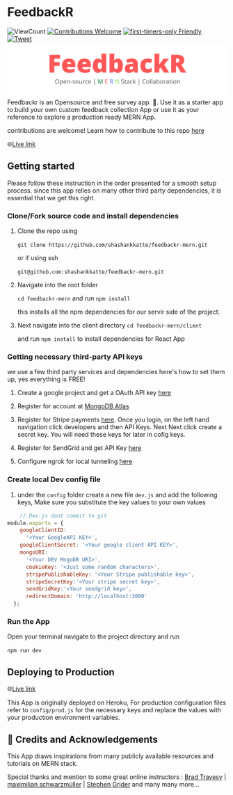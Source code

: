 
# FeedbackR

![ViewCount](https://views.whatilearened.today/views/github/shashankkatte/feedbackr-mern.svg)
[![Contributions Welcome](https://img.shields.io/badge/Contributions-welcome-success.svg?style=flat-square)](./CONTRIBUTING.md)
[![first-timers-only Friendly](https://img.shields.io/badge/first--timers--only-friendly-blue.svg)](https://www.firsttimersonly.com/)
[![Tweet](https://img.shields.io/twitter/url/http/shields.io.svg?style=social)](https://twitter.com/intent/tweet?text=Contribute%20To%20This%20Project.%20An%20Open-Source%20project%20MERN%20stack.%20By%20@shashankkatte&url=https://github.com/shashankkatte/feedbackr-mern&hashtags=100DaysofCode 'Tweet this project')
![Feedbackr](Feedbackr-banner.png)
Feedbackr is an Opensource and free survey app. :memo:. Use it as a starter app to build your own custom feedback collection App or use it as your reference to explore a production ready MERN App.

contributions are welcome! Learn how to contribute to this repo [here](./CONTRIBUTING.md)


:globe_with_meridians:[Live link](https://feedbakr-mern.herokuapp.com/)

## Getting started

Please follow these instruction in the order presented for a smooth setup process. since this app relies on many other third party dependencies, it is essential that we get this right.

### Clone/Fork source code and install dependencies

 1. Clone the repo using 

    `git clone https://github.com/shashankkatte/feedbackr-mern.git` 

    or if using ssh

    `git@github.com:shashankkatte/feedbackr-mern.git`

 2. Navigate into the root folder 
 
    `cd feedbackr-mern` and run `npm install` 
    
    this installs all the npm dependencies for our servir side of the project.

 3. Next navigate into the client directory 
 `cd feedbackr-mern/client` 
 
    and run  `npm install`
  to install dependencies for React App

### Getting necessary third-party API keys

we use a few third party services and dependencies here's how to set them up, yes everything is FREE!

1. Create a google project and get a OAuth API key [here](Docs/googleAuth.md)

2. Register for account at [MongoDB Atlas](Docs/mongoAtlas.md)

3. Register for Stripe payments [here](https://stripe.com). Once you login, on the left hand navigation click developers and then API Keys. Next Next click create a secret key. You will need these keys for later in cofig keys.

4. Register for SendGrid and get API Key [here](Docs/sendgridMail.md)

5. Configure ngrok for local tunneling [here](Docs/ngrok.md)

### Create local Dev config file

1. under the `config` folder create a new file `dev.js` and add the following keys, Make sure you substitute the key values to your own values

```javascript
    // Dev.js dont commit to git
module.exports = {
    googleClientID:
      '<Your GoogleAPI KEY>',
    googleClientSecret: '<Your google client API KEY>',
    mongoURI:
      '<Your DEV MngoDB URI>',
      cookieKey: '<Just some random characters>',
      stripePublishableKey: '<Your Stripe publishable key>',
      stripeSecretKey:'<Your stripe secret key>',
      sendGridKey:'<Your sendgrid key>',
      redirectDomain: 'http://localhost:3000'
  };
```

### Run the App

Open your terminal navigate to the project directory and run

`npm run dev`

## Deploying to Production

:globe_with_meridians:[Live link](https://feedbakr-mern.herokuapp.com/)

This App is originally deployed on Heroku, For production configuration files refer to `config/prod.js` for the necessary keys and replace the values with your production environment variables.

## :pray: Credits and Acknowledgements

This App draws inspirations from many publicly available resources and tutorials on MERN stack.

Special thanks and mention to some great online instructors : [Brad Travesy](https://www.youtube.com/channel/UC29ju8bIPH5as8OGnQzwJyA) | [maximilian schwarzmüller](https://academind.com/) | [Stephen Grider](https://twitter.com/ste_grider?lang=en) and many many more...
